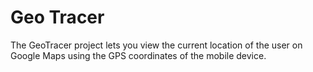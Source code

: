 # Geo Tracer

The GeoTracer project lets you view the current location of the user on Google Maps using the GPS coordinates of the mobile device.